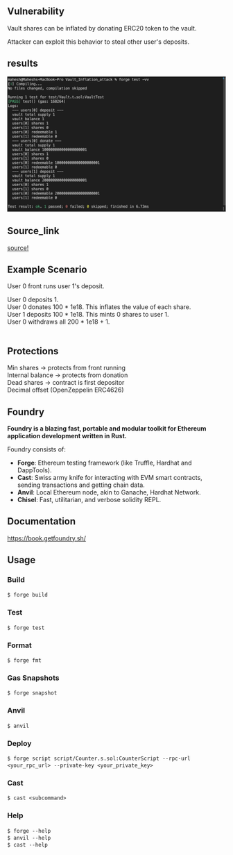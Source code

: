## Vulnerability
Vault shares can be inflated by donating ERC20 token to the vault.

Attacker can exploit this behavior to steal other user's deposits.

## results
![result!](results.png)


## Source_link 
[source!](https://solidity-by-example.org/hacks/vault-inflation/)


## Example Scenario
User 0 front runs user 1's deposit.

User 0 deposits 1. <br>
User 0 donates 100 * 1e18. This inflates the value of each share.<br>
User 1 deposits 100 * 1e18. This mints 0 shares to user 1.<br>
User 0 withdraws all 200 * 1e18 + 1.<br>
<br>

## Protections
Min shares -> protects from front running<br>
Internal balance -> protects from donation<br>
Dead shares -> contract is first depositor<br>
Decimal offset (OpenZeppelin ERC4626)<br>

## Foundry

**Foundry is a blazing fast, portable and modular toolkit for Ethereum application development written in Rust.**

Foundry consists of:

-   **Forge**: Ethereum testing framework (like Truffle, Hardhat and DappTools).
-   **Cast**: Swiss army knife for interacting with EVM smart contracts, sending transactions and getting chain data.
-   **Anvil**: Local Ethereum node, akin to Ganache, Hardhat Network.
-   **Chisel**: Fast, utilitarian, and verbose solidity REPL.

## Documentation

https://book.getfoundry.sh/

## Usage

### Build

```shell
$ forge build
```

### Test

```shell
$ forge test
```

### Format

```shell
$ forge fmt
```

### Gas Snapshots

```shell
$ forge snapshot
```

### Anvil

```shell
$ anvil
```

### Deploy

```shell
$ forge script script/Counter.s.sol:CounterScript --rpc-url <your_rpc_url> --private-key <your_private_key>
```

### Cast

```shell
$ cast <subcommand>
```

### Help

```shell
$ forge --help
$ anvil --help
$ cast --help
```

